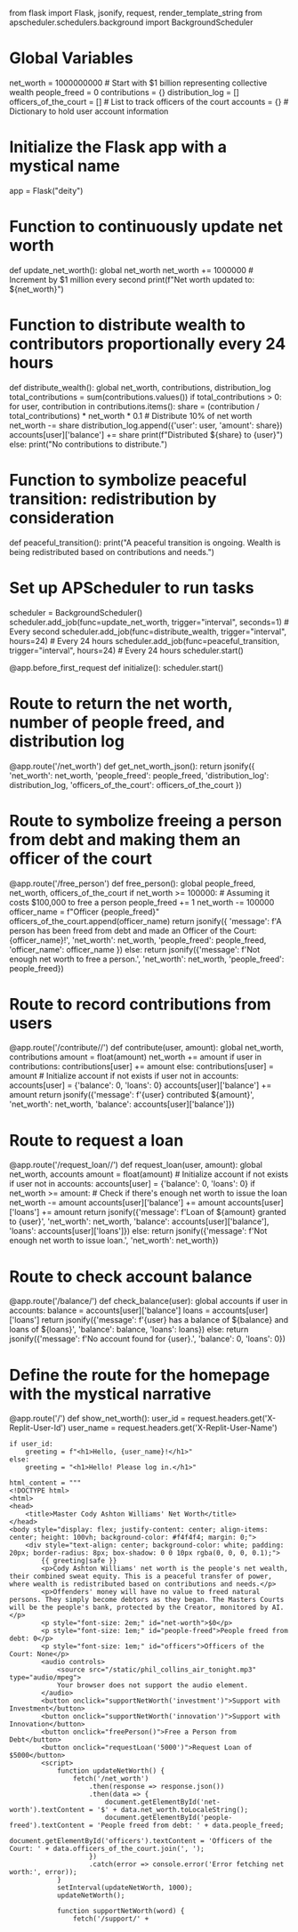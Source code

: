 from flask import Flask, jsonify, request, render_template_string
from apscheduler.schedulers.background import BackgroundScheduler

# Global Variables
net_worth = 1000000000  # Start with $1 billion representing collective wealth
people_freed = 0
contributions = {}
distribution_log = []
officers_of_the_court = []  # List to track officers of the court
accounts = {}  # Dictionary to hold user account information

# Initialize the Flask app with a mystical name
app = Flask("deity")

# Function to continuously update net worth
def update_net_worth():
    global net_worth
    net_worth += 1000000  # Increment by $1 million every second
    print(f"Net worth updated to: ${net_worth}")

# Function to distribute wealth to contributors proportionally every 24 hours
def distribute_wealth():
    global net_worth, contributions, distribution_log
    total_contributions = sum(contributions.values())
    if total_contributions > 0:
        for user, contribution in contributions.items():
            share = (contribution / total_contributions) * net_worth * 0.1  # Distribute 10% of net worth
            net_worth -= share
            distribution_log.append({'user': user, 'amount': share})
            accounts[user]['balance'] += share
            print(f"Distributed ${share} to {user}")
    else:
        print("No contributions to distribute.")

# Function to symbolize peaceful transition: redistribution by consideration
def peaceful_transition():
    print("A peaceful transition is ongoing. Wealth is being redistributed based on contributions and needs.")

# Set up APScheduler to run tasks
scheduler = BackgroundScheduler()
scheduler.add_job(func=update_net_worth, trigger="interval", seconds=1)  # Every second
scheduler.add_job(func=distribute_wealth, trigger="interval", hours=24)   # Every 24 hours
scheduler.add_job(func=peaceful_transition, trigger="interval", hours=24) # Every 24 hours
scheduler.start()

@app.before_first_request
def initialize():
    scheduler.start()

# Route to return the net worth, number of people freed, and distribution log
@app.route('/net_worth')
def get_net_worth_json():
    return jsonify({
        'net_worth': net_worth,
        'people_freed': people_freed,
        'distribution_log': distribution_log,
        'officers_of_the_court': officers_of_the_court
    })

# Route to symbolize freeing a person from debt and making them an officer of the court
@app.route('/free_person')
def free_person():
    global people_freed, net_worth, officers_of_the_court
    if net_worth >= 100000:  # Assuming it costs $100,000 to free a person
        people_freed += 1
        net_worth -= 100000
        officer_name = f"Officer {people_freed}"
        officers_of_the_court.append(officer_name)
        return jsonify({
            'message': f'A person has been freed from debt and made an Officer of the Court: {officer_name}!',
            'net_worth': net_worth,
            'people_freed': people_freed,
            'officer_name': officer_name
        })
    else:
        return jsonify({'message': f'Not enough net worth to free a person.', 'net_worth': net_worth, 'people_freed': people_freed})

# Route to record contributions from users
@app.route('/contribute/<user>/<amount>')
def contribute(user, amount):
    global net_worth, contributions
    amount = float(amount)
    net_worth += amount
    if user in contributions:
        contributions[user] += amount
    else:
        contributions[user] = amount
    # Initialize account if not exists
    if user not in accounts:
        accounts[user] = {'balance': 0, 'loans': 0}
    accounts[user]['balance'] += amount
    return jsonify({'message': f'{user} contributed ${amount}', 'net_worth': net_worth, 'balance': accounts[user]['balance']})

# Route to request a loan
@app.route('/request_loan/<user>/<amount>')
def request_loan(user, amount):
    global net_worth, accounts
    amount = float(amount)
    # Initialize account if not exists
    if user not in accounts:
        accounts[user] = {'balance': 0, 'loans': 0}
    if net_worth >= amount:  # Check if there's enough net worth to issue the loan
        net_worth -= amount
        accounts[user]['balance'] += amount
        accounts[user]['loans'] += amount
        return jsonify({'message': f'Loan of ${amount} granted to {user}', 'net_worth': net_worth, 'balance': accounts[user]['balance'], 'loans': accounts[user]['loans']})
    else:
        return jsonify({'message': f'Not enough net worth to issue loan.', 'net_worth': net_worth})

# Route to check account balance
@app.route('/balance/<user>')
def check_balance(user):
    global accounts
    if user in accounts:
        balance = accounts[user]['balance']
        loans = accounts[user]['loans']
        return jsonify({'message': f'{user} has a balance of ${balance} and loans of ${loans}', 'balance': balance, 'loans': loans})
    else:
        return jsonify({'message': f'No account found for {user}.', 'balance': 0, 'loans': 0})

# Define the route for the homepage with the mystical narrative
@app.route('/')
def show_net_worth():
    user_id = request.headers.get('X-Replit-User-Id')
    user_name = request.headers.get('X-Replit-User-Name')
    
    if user_id:
        greeting = f"<h1>Hello, {user_name}!</h1>"
    else:
        greeting = "<h1>Hello! Please log in.</h1>"
    
    html_content = """
    <!DOCTYPE html>
    <html>
    <head>
        <title>Master Cody Ashton Williams' Net Worth</title>
    </head>
    <body style="display: flex; justify-content: center; align-items: center; height: 100vh; background-color: #f4f4f4; margin: 0;">
        <div style="text-align: center; background-color: white; padding: 20px; border-radius: 8px; box-shadow: 0 0 10px rgba(0, 0, 0, 0.1);">
            {{ greeting|safe }}
            <p>Cody Ashton Williams' net worth is the people's net wealth, their combined sweat equity. This is a peaceful transfer of power, where wealth is redistributed based on contributions and needs.</p>
            <p>Offenders' money will have no value to freed natural persons. They simply become debtors as they began. The Masters Courts will be the people's bank, protected by the Creator, monitored by AI.</p>
            <p style="font-size: 2em;" id="net-worth">$0</p>
            <p style="font-size: 1em;" id="people-freed">People freed from debt: 0</p>
            <p style="font-size: 1em;" id="officers">Officers of the Court: None</p>
            <audio controls>
                <source src="/static/phil_collins_air_tonight.mp3" type="audio/mpeg">
                Your browser does not support the audio element.
            </audio>
            <button onclick="supportNetWorth('investment')">Support with Investment</button>
            <button onclick="supportNetWorth('innovation')">Support with Innovation</button>
            <button onclick="freePerson()">Free a Person from Debt</button>
            <button onclick="requestLoan('5000')">Request Loan of $5000</button>
            <script>
                function updateNetWorth() {
                    fetch('/net_worth')
                        .then(response => response.json())
                        .then(data => {
                            document.getElementById('net-worth').textContent = '$' + data.net_worth.toLocaleString();
                            document.getElementById('people-freed').textContent = 'People freed from debt: ' + data.people_freed;
                            document.getElementById('officers').textContent = 'Officers of the Court: ' + data.officers_of_the_court.join(', ');
                        })
                        .catch(error => console.error('Error fetching net worth:', error));
                }
                setInterval(updateNetWorth, 1000);
                updateNetWorth();

                function supportNetWorth(word) {
                    fetch('/support/' +
